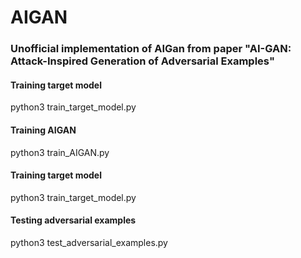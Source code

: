 # AIGAN

### Unofficial implementation of AIGan from paper "AI-GAN: Attack-Inspired Generation of Adversarial Examples"

#### Training target model
python3 train_target_model.py


#### Training AIGAN
python3 train_AIGAN.py


#### Training target model
python3 train_target_model.py

#### Testing adversarial examples
python3 test_adversarial_examples.py
